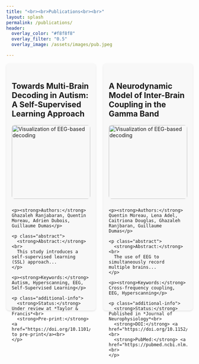 ```yaml
---
title: "<br><br>Publications<br><br>"
layout: splash
permalink: /publications/
header:
  overlay_color: "#f8f8f8"
  overlay_filter: "0.5"
  overlay_image: /assets/images/pub.jpeg

---
```



<!-- ---


<div class="section_pub">
  <h2 class="publication-title">Towards Multi-Brain Decoding in Autism: A Self-Supervised Learning Approach</h2>
  <p><strong>Authors:</strong> Ghazaleh Ranjabaran, Quentin Moreau, Adrien Dubois, Guillaume Dumas</p>

  <p class="abstract">
    <strong>Abstract:</strong><br>
    This study introduces a self-supervised learning (SSL) approach to hyperscanning electroencephalography (EEG) data, targeting the identification of autism spectrum condition (ASC) during social interactions. Hyperscanning enables simultaneous recording of neural activity across interacting individuals, offering a novel path for studying brain-to-brain synchrony in ASC. Leveraging a large-scale, single-brain EEG dataset for SSL pretraining, we developed a multi-brain classification model fine-tuned with hyperscanning data from dyadic interactions involving ASC and neurotypical participants. The SSL model demonstrated superior performance (78.13% accuracy) compared to supervised baselines and logistic regression using spectral EEG biomarkers. These results underscore the efficacy of SSL in addressing the challenges of limited labeled data, enhancing EEG-based diagnostic tools for ASC, and advancing research in social neuroscience.
  </p>

  <p><strong>Keywords:</strong> Autism, Hyperscanning, EEG, Self-Supervised Learning, Inter-Brain Synchronization, Precision Psychiatry</p>

  <p class="additional-info">
    <strong>Status:</strong> Under review at *Taylor & Francis*<br>
    <strong>Pre-print:</strong> <a href="https://doi.org/10.1101/2025.01.28.635297">Link to pre-print</a><br>
  </p>
</div>

---

<div class="section_pub">
  <h2 class="publication-title">A Neurodynamic Model of Inter-Brain Coupling in the Gamma Band</h2>
  <p><strong>Authors:</strong> Quentin Moreau, Lena Adel, Caitriona Douglas, Ghazaleh Ranjbaran, Guillaume Dumas</p>

  <p class="abstract">
    <strong>Abstract:</strong><br>
    The use of EEG to simultaneously record multiple brains (i.e., hyperscanning) during social interactions has led to the discovery of inter-brain coupling (IBC). IBC is defined as the neural synchronization between people and is considered to be a marker of social interaction. IBC has previously been observed across different frequency bands, including theta [4–7 Hz]. Given the proximity of this frequency range with behavioral rhythms, models have been able to combine IBC in theta with sensorimotor coordination patterns. Interestingly, empirical EEG-hyperscanning results also report the emergence of IBC in the gamma range [>30Hz]. Gamma oscillations’ fast and transient nature makes a direct link between gamma-IBC and other (much slower) interpersonal dynamics difficult, leaving gamma-IBC without a plausible model. However, at the intrabrain level, gamma activity is coupled with the dynamics of lower frequencies through cross-frequency coupling (CFC). This paper provides a biophysical explanation, through the simulation of neural data, for the emergence of gamma inter-brain coupling using a Kuramoto model of four oscillators divided into two separate (brain) units. By modulating both the degree of inter-brain coupling in the theta band (i.e., between-units coupling) and CFC (i.e., intraunit theta-gamma coupling), we provide a theoretical explanation of the observed gamma-IBC phenomenon in the EEG-hyperscanning literature.
  </p>

  <p><strong>Keywords:</strong> Cross-frequency coupling, EEG, Hyperscanning, Kuramoto model, Synchronization</p>

  <p class="additional-info">
    <strong>Status:</strong> Published in *Journal of Neurophysiology*<br>
    <strong>DOI:</strong> <a href="https://doi.org/10.1152/jn.00224.2022">10.1152/jn.00224.2022</a><br>
    <strong>PubMed:</strong> <a href="https://pubmed.ncbi.nlm.nih.gov/36070245">36070245</a><br>
  </p>
</div>

--- -->


<div class="publications-container">
  <div class="section_pub">
    <h2 class="publication-title">Towards Multi-Brain Decoding in Autism: A Self-Supervised Learning Approach</h2>
    <img src="/assets/images/ssl.png" alt="Visualization of EEG-based decoding" class="publication-image">
  

    <p><strong>Authors:</strong> Ghazaleh Ranjabaran, Quentin Moreau, Adrien Dubois, Guillaume Dumas</p>

    <p class="abstract">
      <strong>Abstract:</strong><br>
      This study introduces a self-supervised learning (SSL) approach...
    </p>

    <p><strong>Keywords:</strong> Autism, Hyperscanning, EEG, Self-Supervised Learning</p>

    <p class="additional-info">
      <strong>Status:</strong> Under review at *Taylor & Francis*<br>
      <strong>Pre-print:</strong> <a href="https://doi.org/10.1101/2025.01.28.635297">Link to pre-print</a><br>
    </p>
  </div>

  <div class="section_pub">
    <h2 class="publication-title">A Neurodynamic Model of Inter-Brain Coupling in the Gamma Band</h2>
    <img src="/assets/images/jn.png" alt="Visualization of EEG-based decoding" class="publication-image">

    <p><strong>Authors:</strong> Quentin Moreau, Lena Adel, Caitriona Douglas, Ghazaleh Ranjbaran, Guillaume Dumas</p>

    <p class="abstract">
      <strong>Abstract:</strong><br>
      The use of EEG to simultaneously record multiple brains...
    </p>

    <p><strong>Keywords:</strong> Cross-frequency coupling, EEG, Hyperscanning</p>

    <p class="additional-info">
      <strong>Status:</strong> Published in *Journal of Neurophysiology*<br>
      <strong>DOI:</strong> <a href="https://doi.org/10.1152/jn.00224.2022">10.1152/jn.00224.2022</a><br>
      <strong>PubMed:</strong> <a href="https://pubmed.ncbi.nlm.nih.gov/36070245">36070245</a><br>
    </p>
  </div>
</div>



<style>

.publications-container {
    display: flex;
    flex-wrap: wrap;
    gap: 20px;
    justify-content: space-between;
}

.section_pub {
    width: calc(50% - 10px); /* Adjust width to fit two columns */
    box-sizing: border-box;
    margin-bottom: 20px;
    padding: 20px 15px;
    background-color: #f8f8f8;
    border-radius: 8px;
    box-shadow: 0 2px 4px rgba(0,0,0,0.1);
}

/* Ensuring responsiveness */
@media (max-width: 768px) {
    .section_pub {
        width: 100%; /* Stack items on smaller screens */
    }
}

/* .section_pub {
    margin-bottom: 40px;
    padding: 20px 10px;
    background-color: #f8f8f8;
    border-radius: 8px;
    box-shadow: 0 2px 4px rgba(0,0,0,0.1);
} */

/* Title styling */
.section_pub h3 {
    font-family: 'Roboto', sans-serif;
    font-size: 1.5em;
    color: #2A5D84;
    margin-bottom: 10px;
}

/* Abstracts */
.abstract {
    font-size: 0.9em;
    line-height: 1.7;
    text-align: justify;
    color: #333;
}

/* Additional info (Status, DOI, etc.) */
.additional-info {
    font-size: 0.9em;
    margin-top: 10px;
    color: #555;
}

.additional-info a {
    color: #FF6A5D;  /* Accent color for links */
}

.section_pub hr {
    border: none;
    border-top: 2px solid #ddd;
    margin-top: 20px;
    margin-bottom: 20px;
}

/* Keywords */
.section_pub p strong {
    color: #2A5D84;
}

@import url('https://fonts.googleapis.com/css2?family=Lora&display=swap');
.abstract {
    font-family: 'Lora', serif;
}

.publication-image {
    width: 100%;  /* Makes the image responsive */
    max-height: 200px;  /* Adjust to preferred height */
    object-fit: cover;  /* Ensures the image fills space without distortion */
    border-radius: 8px;  /* Optional: Adds rounded corners */
    margin-bottom: 10px; /* Space between image and text */
}

</style>
